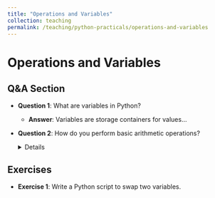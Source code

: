 ```yaml
---
title: "Operations and Variables"
collection: teaching
permalink: /teaching/python-practicals/operations-and-variables
---
```


# Operations and Variables

## Q&A Section
- **Question 1**: What are variables in Python?
  - **Answer**: Variables are storage containers for values...

- **Question 2**: How do you perform basic arithmetic operations?
    <details>
        **Answer**: Basic arithmetic operations in Python include `+`, `-`, `*`, `/`, etc.
        ```python
            # This is a Python code snippet
            def greet(name):
                print(f"Hello, {name}!")
        ```
    </details>

## Exercises
- **Exercise 1**: Write a Python script to swap two variables.
